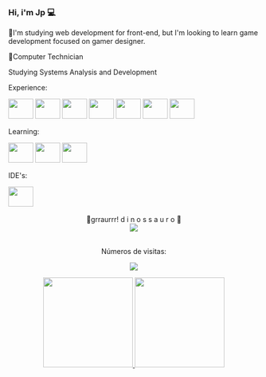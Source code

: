 ### Hi, i'm Jp 💻

📗I'm studying web development for front-end, but I'm looking to learn game development focused on gamer designer.

📘Computer Technician

  Studying Systems Analysis and Development
             

Experience: 

<img height="40" width="50" src="https://cdn.jsdelivr.net/gh/devicons/devicon/icons/javascript/javascript-original.svg" />  <img height="40" width="50" src="https://cdn.jsdelivr.net/gh/devicons/devicon/icons/java/java-original.svg" />  <img height="40" width="50" src="https://cdn.jsdelivr.net/gh/devicons/devicon/icons/html5/html5-original.svg" />  <img height="40" width="50" src="https://cdn.jsdelivr.net/gh/devicons/devicon/icons/php/php-plain.svg" />  <img height="40" width="50" src="https://cdn.jsdelivr.net/gh/devicons/devicon/icons/bootstrap/bootstrap-original.svg" />  <img height="40" width="50" src="https://cdn.jsdelivr.net/gh/devicons/devicon/icons/python/python-original.svg" />  <img height="40" width="50" src="https://cdn.jsdelivr.net/gh/devicons/devicon/icons/mysql/mysql-plain-wordmark.svg" />



 Learning:

<img height="40" width="50" src="https://cdn.jsdelivr.net/gh/devicons/devicon/icons/csharp/csharp-original.svg" />  <img height="40" width="50" src="https://cdn.jsdelivr.net/gh/devicons/devicon/icons/lua/lua-original-wordmark.svg" />  <img height="40" width="50" src="https://cdn.jsdelivr.net/gh/devicons/devicon/icons/wordpress/wordpress-plain.svg" />



IDE's:

<img height="40" width="50" src="https://cdn.jsdelivr.net/gh/devicons/devicon/icons/vscode/vscode-original.svg" />


<div align="center" style="display: inline_block"><br>
  🦖grraurrr! d i n o s s a u r o 🦕<br>
<img align="center" src="https://i0.wp.com/gizmodo.uol.com.br/wp-content/blogs.dir/8/files/2018/09/dino-chrome.gif?resize=480%2C152&ssl=1"/>
  <div/>
  <br>
  <div align="center">
<p>Números de visitas:<p/>
<p>
    <img src="https://profile-counter.glitch.me/jotapee085/count.svg"/>
</p>
  <div align="center">
  <a href="https://beacons.ai/JotaPee085">
    <img height="180em" src="https://github-readme-stats.vercel.app/api?username=JotaPee085&show_icons=true&theme=dark">
    <img height="180em" src="https://github-readme-stats.vercel.app/api/top-langs/?username=JotaPee085&layout=compact&https://github.com/CaioSmith/github-readme-stats&theme=dark">
</div>
